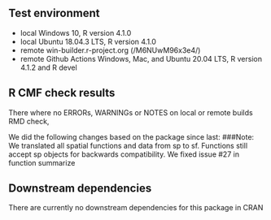 ## Test environment
* local Windows 10, R version 4.1.0
* local Ubuntu 18.04.3 LTS, R version 4.1.0
* remote win-builder.r-project.org (/M6NUwM96x3e4/)
* remote Github Actions Windows, Mac, and Ubuntu 20.04 LTS, R version 4.1.2 and R devel

## R CMF check results
There where no ERRORs, WARNINGs or NOTES on local or remote builds RMD check, 

We did the following changes based on the package since last: 
###Note: 
We translated all spatial functions and data from sp to sf. Functions still accept sp objects for backwards compatibility.
We fixed issue #27 in function summarize

## Downstream dependencies
There are currently no downstream dependencies for this package in CRAN
